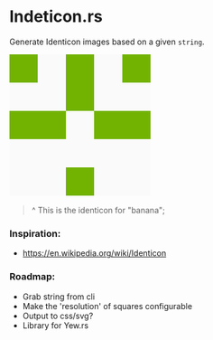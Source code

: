 # Indeticon.rs

Generate Identicon images based on a given `string`.

![habit-grid](./identicon.png)

> ^ This is the identicon for "banana";

### Inspiration:

- https://en.wikipedia.org/wiki/Identicon

### Roadmap:

- Grab string from cli
- Make the 'resolution' of squares configurable
- Output to css/svg?
- Library for Yew.rs
